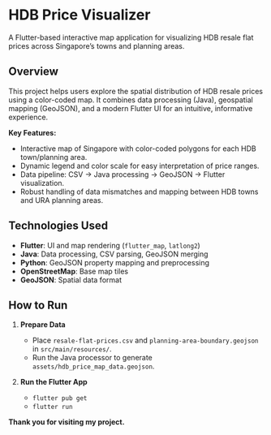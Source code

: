 # HDB Price Visualizer

A Flutter-based interactive map application for visualizing HDB resale flat prices across Singapore’s towns and planning areas.

## Overview

This project helps users explore the spatial distribution of HDB resale prices using a color-coded map. It combines data processing (Java), geospatial mapping (GeoJSON), and a modern Flutter UI for an intuitive, informative experience.

**Key Features:**
- Interactive map of Singapore with color-coded polygons for each HDB town/planning area.
- Dynamic legend and color scale for easy interpretation of price ranges.
- Data pipeline: CSV → Java processing → GeoJSON → Flutter visualization.
- Robust handling of data mismatches and mapping between HDB towns and URA planning areas.

## Technologies Used

- **Flutter**: UI and map rendering (`flutter_map`, `latlong2`)
- **Java**: Data processing, CSV parsing, GeoJSON merging
- **Python**: GeoJSON property mapping and preprocessing
- **OpenStreetMap**: Base map tiles
- **GeoJSON**: Spatial data format

## How to Run

1. **Prepare Data**  
   - Place `resale-flat-prices.csv` and `planning-area-boundary.geojson` in `src/main/resources/`.
   - Run the Java processor to generate `assets/hdb_price_map_data.geojson`.

2. **Run the Flutter App**  
   - `flutter pub get`
   - `flutter run`

**Thank you for visiting my project.**